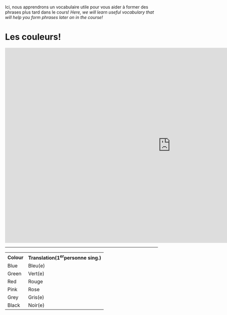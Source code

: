 <p>Ici, nous apprendrons un vocabulaire utile pour vous aider à former des phrases plus tard dans le cours! <i>Here, we will learn useful vocabulary that will help you form phrases later on in the course!</i></p>

<h1>Les couleurs!</h1>

<iframe src="https://h5p.org/h5p/embed/688950" width="1090" height="642" frameborder="0" allowfullscreen="allowfullscreen"></iframe><script src="https://h5p.org/sites/all/modules/h5p/library/js/h5p-resizer.js" charset="UTF-8"></script>

<hr>
  <html lang="fr">
  <table>
    <tr><th>Colour</th><th>Translation(1<sup>er</sup>personne sing.)</th></tr>
    <tr><td>Blue</td><td>Bleu(e)</td>
    <tr><td>Green</td><td>Vert(e)</td>
    <tr><td>Red</td><td>Rouge</td>
    <tr><td>Pink</td><td>Rose</td>
    <tr><td>Grey</td><td>Gris(e)</td>
    <tr><td>Black</td><td>Noir(e)</td>

